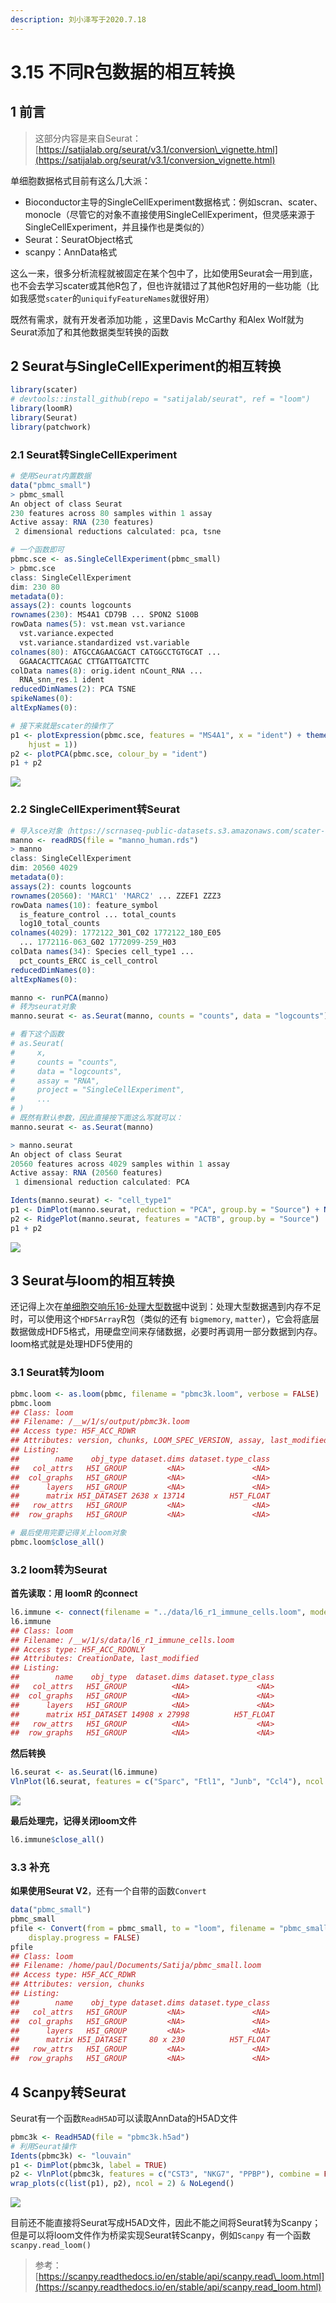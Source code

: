```yaml
---
description: 刘小泽写于2020.7.18
---
```


# 3.15 不同R包数据的相互转换

## 1 前言

> 这部分内容是来自Seurat：[https://satijalab.org/seurat/v3.1/conversion\_vignette.html](https://satijalab.org/seurat/v3.1/conversion_vignette.html)

单细胞数据格式目前有这么几大派：

* Bioconductor主导的SingleCellExperiment数据格式：例如scran、scater、monocle（尽管它的对象不直接使用SingleCellExperiment，但灵感来源于SingleCellExperiment，并且操作也是类似的）
* Seurat：SeuratObject格式
* scanpy：AnnData格式

这么一来，很多分析流程就被固定在某个包中了，比如使用Seurat会一用到底，也不会去学习scater或其他R包了，但也许就错过了其他R包好用的一些功能（比如我感觉`scater`的`uniquifyFeatureNames`就很好用）

既然有需求，就有开发者添加功能 ，这里Davis McCarthy 和Alex Wolf就为Seurat添加了和其他数据类型转换的函数

## 2 Seurat与SingleCellExperiment的相互转换

```r
library(scater)
# devtools::install_github(repo = "satijalab/seurat", ref = "loom")
library(loomR)
library(Seurat)
library(patchwork)
```

### **2.1 Seurat转SingleCellExperiment**

```r
# 使用Seurat内置数据
data("pbmc_small")
> pbmc_small
An object of class Seurat 
230 features across 80 samples within 1 assay 
Active assay: RNA (230 features)
 2 dimensional reductions calculated: pca, tsne

# 一个函数即可
pbmc.sce <- as.SingleCellExperiment(pbmc_small)
> pbmc.sce
class: SingleCellExperiment 
dim: 230 80 
metadata(0):
assays(2): counts logcounts
rownames(230): MS4A1 CD79B ... SPON2 S100B
rowData names(5): vst.mean vst.variance
  vst.variance.expected
  vst.variance.standardized vst.variable
colnames(80): ATGCCAGAACGACT CATGGCCTGTGCAT ...
  GGAACACTTCAGAC CTTGATTGATCTTC
colData names(8): orig.ident nCount_RNA ...
  RNA_snn_res.1 ident
reducedDimNames(2): PCA TSNE
spikeNames(0):
altExpNames(0):

# 接下来就是scater的操作了
p1 <- plotExpression(pbmc.sce, features = "MS4A1", x = "ident") + theme(axis.text.x = element_text(angle = 45, 
    hjust = 1))
p2 <- plotPCA(pbmc.sce, colour_by = "ident")
p1 + p2
```

![](https://jieandze1314-1255603621.cos.ap-guangzhou.myqcloud.com/blog/2020-07-18-121906.png)

### **2.2 SingleCellExperiment转Seurat**

```r
# 导入sce对象（https://scrnaseq-public-datasets.s3.amazonaws.com/scater-objects/manno_human.rds）
manno <- readRDS(file = "manno_human.rds")
> manno
class: SingleCellExperiment 
dim: 20560 4029 
metadata(0):
assays(2): counts logcounts
rownames(20560): 'MARC1' 'MARC2' ... ZZEF1 ZZZ3
rowData names(10): feature_symbol
  is_feature_control ... total_counts
  log10_total_counts
colnames(4029): 1772122_301_C02 1772122_180_E05
  ... 1772116-063_G02 1772099-259_H03
colData names(34): Species cell_type1 ...
  pct_counts_ERCC is_cell_control
reducedDimNames(0):
altExpNames(0):

manno <- runPCA(manno)
# 转为seurat对象
manno.seurat <- as.Seurat(manno, counts = "counts", data = "logcounts")

# 看下这个函数
# as.Seurat(
#     x,
#     counts = "counts",
#     data = "logcounts",
#     assay = "RNA",
#     project = "SingleCellExperiment",
#     ...
# )
# 既然有默认参数，因此直接按下面这么写就可以：
manno.seurat <- as.Seurat(manno)

> manno.seurat
An object of class Seurat 
20560 features across 4029 samples within 1 assay 
Active assay: RNA (20560 features)
 1 dimensional reduction calculated: PCA

Idents(manno.seurat) <- "cell_type1"
p1 <- DimPlot(manno.seurat, reduction = "PCA", group.by = "Source") + NoLegend()
p2 <- RidgePlot(manno.seurat, features = "ACTB", group.by = "Source")
p1 + p2
```

![](https://jieandze1314-1255603621.cos.ap-guangzhou.myqcloud.com/blog/2020-07-18-115930.png)

## 3 Seurat与loom的相互转换

还记得上次在[单细胞交响乐16-处理大型数据](https://www.jianshu.com/p/786752478e08)中说到：处理大型数据遇到内存不足时，可以使用这个`HDF5Array`R包（类似的还有 `bigmemory`, `matter`），它会将底层数据做成HDF5格式，用硬盘空间来存储数据，必要时再调用一部分数据到内存。loom格式就是处理HDF5使用的

### **3.1 Seurat转为loom**

```r
pbmc.loom <- as.loom(pbmc, filename = "pbmc3k.loom", verbose = FALSE)
pbmc.loom
## Class: loom
## Filename: /__w/1/s/output/pbmc3k.loom
## Access type: H5F_ACC_RDWR
## Attributes: version, chunks, LOOM_SPEC_VERSION, assay, last_modified
## Listing:
##        name    obj_type dataset.dims dataset.type_class
##   col_attrs   H5I_GROUP         <NA>               <NA>
##  col_graphs   H5I_GROUP         <NA>               <NA>
##      layers   H5I_GROUP         <NA>               <NA>
##      matrix H5I_DATASET 2638 x 13714          H5T_FLOAT
##   row_attrs   H5I_GROUP         <NA>               <NA>
##  row_graphs   H5I_GROUP         <NA>               <NA>

# 最后使用完要记得关上loom对象
pbmc.loom$close_all()
```

### **3.2 loom转为Seurat**

**首先读取：用 loomR 的connect**

```r
l6.immune <- connect(filename = "../data/l6_r1_immune_cells.loom", mode = "r")
l6.immune
## Class: loom
## Filename: /__w/1/s/data/l6_r1_immune_cells.loom
## Access type: H5F_ACC_RDONLY
## Attributes: CreationDate, last_modified
## Listing:
##        name    obj_type  dataset.dims dataset.type_class
##   col_attrs   H5I_GROUP          <NA>               <NA>
##  col_graphs   H5I_GROUP          <NA>               <NA>
##      layers   H5I_GROUP          <NA>               <NA>
##      matrix H5I_DATASET 14908 x 27998          H5T_FLOAT
##   row_attrs   H5I_GROUP          <NA>               <NA>
##  row_graphs   H5I_GROUP          <NA>               <NA>
```

**然后转换**

```r
l6.seurat <- as.Seurat(l6.immune)
VlnPlot(l6.seurat, features = c("Sparc", "Ftl1", "Junb", "Ccl4"), ncol = 2, pt.size = 0.1)
```

![](https://jieandze1314-1255603621.cos.ap-guangzhou.myqcloud.com/blog/2020-07-18-120927.png)

**最后处理完，记得关闭loom文件**

```r
l6.immune$close_all()
```

### **3.3 补充**

**如果使用Seurat V2**，还有一个自带的函数`Convert`

```r
data("pbmc_small")
pbmc_small
pfile <- Convert(from = pbmc_small, to = "loom", filename = "pbmc_small.loom", 
    display.progress = FALSE)
pfile
## Class: loom
## Filename: /home/paul/Documents/Satija/pbmc_small.loom
## Access type: H5F_ACC_RDWR
## Attributes: version, chunks
## Listing:
##        name    obj_type dataset.dims dataset.type_class
##   col_attrs   H5I_GROUP         <NA>               <NA>
##  col_graphs   H5I_GROUP         <NA>               <NA>
##      layers   H5I_GROUP         <NA>               <NA>
##      matrix H5I_DATASET     80 x 230          H5T_FLOAT
##   row_attrs   H5I_GROUP         <NA>               <NA>
##  row_graphs   H5I_GROUP         <NA>               <NA>
```

## 4 Scanpy转Seurat

Seurat有一个函数`ReadH5AD`可以读取AnnData的H5AD文件

```r
pbmc3k <- ReadH5AD(file = "pbmc3k.h5ad")
# 利用Seurat操作
Idents(pbmc3k) <- "louvain"
p1 <- DimPlot(pbmc3k, label = TRUE)
p2 <- VlnPlot(pbmc3k, features = c("CST3", "NKG7", "PPBP"), combine = FALSE)
wrap_plots(c(list(p1), p2), ncol = 2) & NoLegend()
```

![](https://jieandze1314-1255603621.cos.ap-guangzhou.myqcloud.com/blog/2020-07-18-121342.png)

目前还不能直接将Seurat写成H5AD文件，因此不能之间将Seurat转为Scanpy；但是可以将loom文件作为桥梁实现Seurat转Scanpy，例如`Scanpy` 有一个函数`scanpy.read_loom()`

> 参考：[https://scanpy.readthedocs.io/en/stable/api/scanpy.read\_loom.html](https://scanpy.readthedocs.io/en/stable/api/scanpy.read_loom.html)

